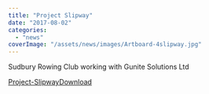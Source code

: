 ```yaml
---
title: "Project Slipway"
date: "2017-08-02"
categories:
  - "news"
coverImage: "/assets/news/images/Artboard-4slipway.jpg"
---
```


Sudbury Rowing Club working with Gunite Solutions Ltd

[Project-Slipway](http://sudburyrowingclub.org.uk/wp-content/uploads/2017/10/Project-Slipway.pdf)[Download](http://sudburyrowingclub.org.uk/wp-content/uploads/2017/10/Project-Slipway.pdf)
